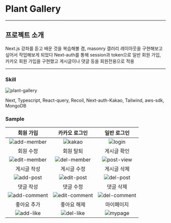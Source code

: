 # Plant Gallery

---

## 프로젝트 소개

Next.js 강좌를 듣고 배운 것을 복습해볼 겸, masonry 갤러리 레이아웃을 구현해보고 싶어서 작업해보게 되었다 Next-auth를 통해 session과 token으로 일반 회원 가입, 카카오 회원 가입을 구현했고 게시글이나 댓글 등을 회원전용으로 적용

---

### Skill

![plant-gallery](https://github.com/annkim7/plant-gallery-next/assets/67787776/e22dd2c0-8db6-4079-af66-be2a17d36a84)

Next, Typescript, React-query, Recoil, Next-auth-Kakao, Tailwind, aws-sdk, MongoDB

### Sample

|                                                     회원 가입                                                      |                                                    카카오 로그인                                                    |                                                    일반 로그인                                                     |
| :----------------------------------------------------------------------------------------------------------------: | :-----------------------------------------------------------------------------------------------------------------: | :----------------------------------------------------------------------------------------------------------------: |
| ![add-member](https://github.com/annkim7/plant-gallery-next/assets/67787776/0c006b45-434c-4366-924f-fc0d0910ebef)  |    ![kakao](https://github.com/annkim7/plant-gallery-next/assets/67787776/f5a5a6c6-d314-4901-a10c-b49601e54e9f)     |    ![login](https://github.com/annkim7/plant-gallery-next/assets/67787776/d8bc2899-ec94-41cf-953e-ccf2c80e9510)    |
|                                                     회원 수정                                                      |                                                      회원 탈퇴                                                      |                                                    게시글 확인                                                     |
| ![edit-member](https://github.com/annkim7/plant-gallery-next/assets/67787776/f4a0131b-3d00-4cc3-9178-4c15616cca17) |  ![del-member](https://github.com/annkim7/plant-gallery-next/assets/67787776/ad996535-6989-4efe-bc24-08f32a9be561)  |  ![post-view](https://github.com/annkim7/plant-gallery-next/assets/67787776/399f47b5-98ba-4589-a0de-e2f351704f33)  |
|                                                    게시글 작성                                                     |                                                     게시글 수정                                                     |                                                    게시글 삭제                                                     |
|  ![add-post](https://github.com/annkim7/plant-gallery-next/assets/67787776/bdf47810-14f3-4c4c-ae19-b8923c5da28b)   |  ![edit-post](https://github.com/annkim7/plant-gallery-next/assets/67787776/91a7ccfc-f6a4-4b7b-b10b-1c2f504067eb)   |  ![del-post](https://github.com/annkim7/plant-gallery-next/assets/67787776/5bbdcc90-026d-44cf-83d5-99e18ca77385)   |
|                                                     댓글 작성                                                      |                                                      댓글 수정                                                      |                                                     댓글 삭제                                                      |
| ![add-comment](https://github.com/annkim7/plant-gallery-next/assets/67787776/02a066ae-c900-4839-83a3-c24bd47fd1cf) | ![edit-comment](https://github.com/annkim7/plant-gallery-next/assets/67787776/a6e65f07-ac29-4539-982d-9d9d8d2994f7) | ![del-comment](https://github.com/annkim7/plant-gallery-next/assets/67787776/e360acd5-3982-4819-8aa0-73818c739f1f) |
|                                                    좋아요 추가                                                     |                                                     좋아요 해제                                                     |                                                     마이페이지                                                     |
|  ![add-like](https://github.com/annkim7/plant-gallery-next/assets/67787776/71058f11-d9ee-4293-ad4a-1c42116485fc)   |   ![del-like](https://github.com/annkim7/plant-gallery-next/assets/67787776/046e07a3-494d-49fe-b4ee-43107693c427)   |   ![mypage](https://github.com/annkim7/plant-gallery-next/assets/67787776/c74b3b8f-e6db-43c4-9f46-630d8c646b05)    |

